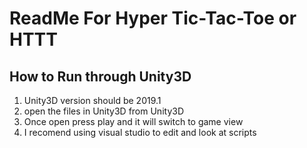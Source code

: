 # ReadMe For Hyper Tic-Tac-Toe or HTTT

## How to Run through Unity3D

1. Unity3D version should be 2019.1
2. open the files in Unity3D from Unity3D
3. Once open press play and it will switch to game view
4. I recomend using visual studio to edit and look at scripts